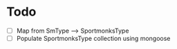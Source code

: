 # Todo

- [ ] Map from SmType --> SportmonksType
- [ ] Populate SportmonksType collection using mongoose
